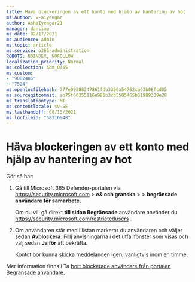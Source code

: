```yaml
---
title: Häva blockeringen av ett konto med hjälp av hantering av hot
ms.author: v-aiyengar
author: AshaIyengar21
manager: dansimp
ms.date: 02/17/2021
ms.audience: Admin
ms.topic: article
ms.service: o365-administration
ROBOTS: NOINDEX, NOFOLLOW
localization_priority: Normal
ms.collection: Adm_O365
ms.custom:
- "9002486"
- "7524"
ms.openlocfilehash: 777e09288347861fdb3356a54762ca63b08fcd85
ms.sourcegitcommit: ab75f66355116e995b3cb5505465b31989339e28
ms.translationtype: MT
ms.contentlocale: sv-SE
ms.lasthandoff: 08/13/2021
ms.locfileid: "58316948"
---
```

# <a name="unblock-an-account-by-using-threat-management"></a>Häva blockeringen av ett konto med hjälp av hantering av hot

Gör så här:

1. Gå till Microsoft 365 Defender-portalen via <https://security.microsoft.com> \> **e& och granska** \>  \> **begränsade användare för samarbete.**

   Om du vill gå direkt **till sidan Begränsade** användare använder du <https://security.microsoft.com/restrictedusers> .

2. Om användaren står med i listan markerar du användaren och väljer sedan **Avblockera**. Följ anvisningarna i det utfällfönster som visas och välj sedan **Ja för** att bekräfta.

   Kontot bör kunna skicka meddelanden igen, vanligtvis inom en timme.

Mer information finns i Ta [bort blockerade användare från portalen Begränsade användare.](https://docs.microsoft.com/microsoft-365/security/office-365-security/removing-user-from-restricted-users-portal-after-spam)
